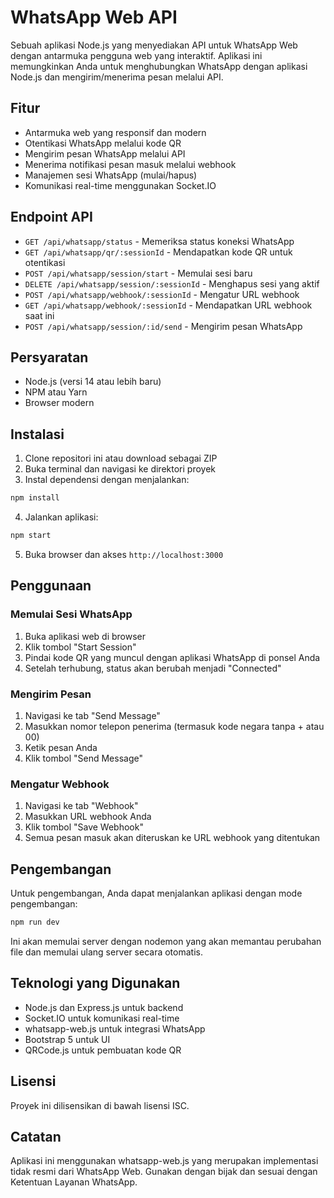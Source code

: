 # WhatsApp Web API

Sebuah aplikasi Node.js yang menyediakan API untuk WhatsApp Web dengan antarmuka pengguna web yang interaktif. Aplikasi ini memungkinkan Anda untuk menghubungkan WhatsApp dengan aplikasi Node.js dan mengirim/menerima pesan melalui API.

## Fitur

- Antarmuka web yang responsif dan modern
- Otentikasi WhatsApp melalui kode QR
- Mengirim pesan WhatsApp melalui API
- Menerima notifikasi pesan masuk melalui webhook
- Manajemen sesi WhatsApp (mulai/hapus)
- Komunikasi real-time menggunakan Socket.IO

## Endpoint API

- `GET /api/whatsapp/status` - Memeriksa status koneksi WhatsApp
- `GET /api/whatsapp/qr/:sessionId` - Mendapatkan kode QR untuk otentikasi
- `POST /api/whatsapp/session/start` - Memulai sesi baru
- `DELETE /api/whatsapp/session/:sessionId` - Menghapus sesi yang aktif
- `POST /api/whatsapp/webhook/:sessionId` - Mengatur URL webhook
- `GET /api/whatsapp/webhook/:sessionId` - Mendapatkan URL webhook saat ini
- `POST /api/whatsapp/session/:id/send` - Mengirim pesan WhatsApp

## Persyaratan

- Node.js (versi 14 atau lebih baru)
- NPM atau Yarn
- Browser modern

## Instalasi

1. Clone repositori ini atau download sebagai ZIP
2. Buka terminal dan navigasi ke direktori proyek
3. Instal dependensi dengan menjalankan:

```bash
npm install
```

4. Jalankan aplikasi:

```bash
npm start
```

5. Buka browser dan akses `http://localhost:3000`

## Penggunaan

### Memulai Sesi WhatsApp

1. Buka aplikasi web di browser
2. Klik tombol "Start Session"
3. Pindai kode QR yang muncul dengan aplikasi WhatsApp di ponsel Anda
4. Setelah terhubung, status akan berubah menjadi "Connected"

### Mengirim Pesan

1. Navigasi ke tab "Send Message"
2. Masukkan nomor telepon penerima (termasuk kode negara tanpa + atau 00)
3. Ketik pesan Anda
4. Klik tombol "Send Message"

### Mengatur Webhook

1. Navigasi ke tab "Webhook"
2. Masukkan URL webhook Anda
3. Klik tombol "Save Webhook"
4. Semua pesan masuk akan diteruskan ke URL webhook yang ditentukan

## Pengembangan

Untuk pengembangan, Anda dapat menjalankan aplikasi dengan mode pengembangan:

```bash
npm run dev
```

Ini akan memulai server dengan nodemon yang akan memantau perubahan file dan memulai ulang server secara otomatis.

## Teknologi yang Digunakan

- Node.js dan Express.js untuk backend
- Socket.IO untuk komunikasi real-time
- whatsapp-web.js untuk integrasi WhatsApp
- Bootstrap 5 untuk UI
- QRCode.js untuk pembuatan kode QR

## Lisensi

Proyek ini dilisensikan di bawah lisensi ISC.

## Catatan

Aplikasi ini menggunakan whatsapp-web.js yang merupakan implementasi tidak resmi dari WhatsApp Web. Gunakan dengan bijak dan sesuai dengan Ketentuan Layanan WhatsApp.